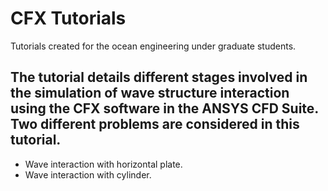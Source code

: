# CFX Tutorials
 Tutorials created for the ocean engineering under graduate students.
## The tutorial details different stages involved in the simulation of wave structure interaction using the CFX software in the ANSYS CFD Suite. Two different problems are considered in this tutorial.
*	Wave interaction with horizontal plate.
* 	Wave interaction with cylinder.